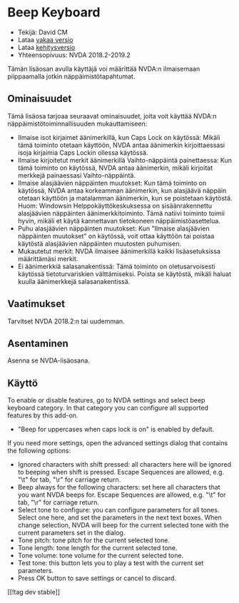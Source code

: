 # Beep Keyboard #

* Tekijä: David CM
* Lataa [vakaa versio][1]
* Lataa [kehitysversio][2]
* Yhteensopivuus: NVDA 2018.2-2019.2

Tämän lisäosan avulla käyttäjä voi määrittää NVDA:n ilmaisemaan piippaamalla
jotkin näppäimistötapahtumat.

## Ominaisuudet

Tämä lisäosa tarjoaa seuraavat ominaisuudet, joita voit käyttää NVDA:n
näppäimistötoiminnallisuuden mukauttamiseen:

* Ilmaise isot kirjaimet äänimerkillä, kun Caps Lock on käytössä: Mikäli
  tämä toiminto otetaan käyttöön, NVDA antaa äänimerkin kirjoittaessasi
  isoja kirjaimia Caps Lockin ollessa käytössä.
* Ilmaise kirjoitetut merkit äänimerkillä Vaihto-näppäintä painettaessa: Kun
  tämä toiminto on käytössä, NVDA antaa äänimerkin, mikäli kirjoitat
  merkkejä painaessasi Vaihto-näppäintä.
* Ilmaise alasjäävien näppäinten muutokset: Kun tämä toiminto on käytössä,
  NVDA antaa korkeamman äänimerkin, kun alasjäävä näppäin otetaan käyttöön
  ja matalamman äänimerkin, kun se poistetaan käytöstä. Huom: Windowsin
  Helppokäyttökeskuksessa  on sisäänrakennettu alasjäävien näppäinten
  äänimerkkitoiminto. Tämä natiivi toiminto toimii hyvin, mikäli et käytä
  kannettavan tietokoneen näppäimistöasettelua.
* Puhu alasjäävien näppäinten muutokset: Kun "Ilmaise alasjäävien näppäinten
  muutokset" on käytössä, voit ottaa käyttöön tai poistaa käytöstä
  alasjäävien näppäinten muutosten puhumisen.
* Mukautetut merkit: NVDA ilmaisee äänimerkillä kaikki lisäasetuksissa
  määrittämäsi merkit.
* Ei äänimerkkiä salasanakentissä: Tämä toiminto on oletusarvoisesti
  käytössä tietoturvariskien välttämiseksi. Poista se käytöstä, mikäli
  haluat kuulla äänimerkkejä salasanakentissä.

## Vaatimukset

Tarvitset NVDA 2018.2:n tai uudemman.

## Asentaminen

Asenna se NVDA-lisäosana.

## Käyttö

To enable or disable features, go to NVDA settings and select beep keyboard category. In that category you can configure all  supported features by this add-on.  

* "Beep for uppercases when caps lock is on" is enabled by default.

If you need more settings, open the advanced settings dialog that contains
the following options:

* Ignored characters with shift pressed: all characters here will be ignored
  to beeping when shift is pressed. Escape Sequences are allowed, e.g. "\t"
  for tab, "\r" for carriage return.
* Beep always for the following characters: set here all characters that you
  want NVDA beeps for. Escape Sequences are allowed, e.g. "\t" for tab, "\r"
  for carriage return.
* Select tone to configure: you can configure parameters for all
  tones. Select one here, and set the parameters in the next text
  boxes. When change selection, NVDA will beep for the current selected tone
  with the current parameters set in the dialog.
* Tone pitch: tone pitch for the current selected tone.
* Tone length: tone length for the current selected tone.
* Tone volume: tone volume for the current selected tone.
* Test tone: this button lets you to play a test with the current set
  parameters.
* Press OK button to save settings or cancel to discard.

[[!tag dev stable]]

[1]: https://addons.nvda-project.org/files/get.php?file=beepkeyboard

[2]: https://addons.nvda-project.org/files/get.php?file=beepkeyboard
